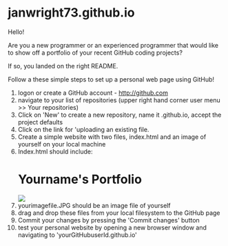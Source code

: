 # janwright73.github.io
Hello!

Are you a new programmer or an experienced programmer that would like to show off a portfolio of your recent GitHub coding projects?  

If so, you landed on the right README. 
 
Follow a these simple steps to set up a personal web page using GitHub!

1) logon or create a GitHub account - http://github.com
2) navigate to your list of repositories (upper right hand corner user menu >> Your repositories)
3) Click on 'New' to create a new repository, name it <yourGitHubuserId>.github.io, accept the project defaults
4) Click on the link for 'uploading an existing file.
5) Create a simple website with two files, index.html and an image of yourself on your local machine
6) Index.html should include:
    <html>
      <h1> Yourname's Portfolio</h1>
      <img src="./yourimagefile.JPG">
    </html>
7) yourimagefile.JPG should be an image file of yourself
8) drag and drop these files from your local filesystem to the GitHub page
9) Commit your changes by pressing the 'Commit changes' button
10) test your personal website by opening a new browser window and navigating to 'yourGitHubuserId.github.io'
